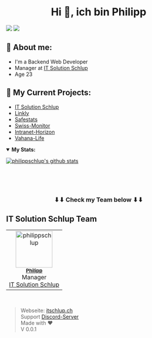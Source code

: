 <h1 align="center">Hi 👋, ich bin Philipp</h1>

![](https://komarev.com/ghpvc/?username=philippschlup&color=red&style=plastic)
![](https://hit.yhype.me/github/profile?user_id=70861625)

## 💬 About me:

- I'm a Backend Web Developer
- Manager at <a href="https://itschlup.ch">IT Solution Schlup</a>
- Age 23
  <br>

## 📕 My Current Projects:

- <a href="https://itschlup.ch/">IT Solution Schlup<a>
- <a href="https://linkly.ch/">Linkly</a>
- <a href="https://safestats.ch/">Safestats</a>
- <a href="https://swiss-monitor.ch/de/">Swiss-Monitor</a>
- <a href="https://intranet-horizon.ch/">Intranet-Horizon</a>
- <a href="https://vahana-life.de/">Vahana-Life</a>

<details open>
  <summary><b>My Stats:</b></summary>

[![philippschlup's github stats](https://github-readme-stats.vercel.app/api?username=philippschlup&theme=dark&show_icons=true)](https://github.com/philippschlup)
<!--
[![Top Langs](https://github-readme-stats.vercel.app/api/top-langs/?username=philippschlup&layout=compact&theme=dark&show_icons=true)](https://github.com/philippschlup)
-->
</details>
<!--
<details open>
  <summary>💡<b> Public Projects:</b> </summary>
<!--
  <a href="https://github.com/PNIT Solution Schlup/Coming-Soon-Template">
    <img align="center" src="https://github-readme-stats.vercel.app/api/pin/?username=PNIT Solution Schlup&repo=Coming-Soon-Template&theme=dark&show_icons=true" />
  </a>
<!--
  <a href="https://github.com/PNIT Solution Schlup/Shoutcast-Proxy">
    <img align="center" src="https://github-readme-stats.vercel.app/api/pin/?username=PNIT Solution Schlup&repo=Shoutcast-Proxy&theme=dark&show_icons=true" />
  </a>
  <br><br>
<!--
  <a href="https://github.com/philippschlup/MOTD">
    <img align="center" src="https://github-readme-stats.vercel.app/api/pin/?username=philippschlup&repo=Customize-MOTD&theme=dark&show_icons=true" />
  </a>
<!--
  <a href="https://github.com/philippschlup/Database-Backup-Script">
    <img align="center" src="https://github-readme-stats.vercel.app/api/pin/?username=philippschlup&repo=Database-Backup-Script&theme=dark&show_icons=true" />
  </a>
  <br><br>
<!--
  <a href="https://github.com/philippschlup/htaccess-test">
    <img align="center" src="https://github-readme-stats.vercel.app/api/pin/?username=philippschlup&repo=htaccess-test&theme=dark&show_icons=true" />
  </a>
<!--
  <a href="https://github.com/PNIT Solution Schlup/Webradio-Streaming-Alexa-Skill">
    <img align="center" src="https://github-readme-stats.vercel.app/api/pin/?username=PNIT Solution Schlup&repo=Webradio-Streaming-Alexa-Skill&theme=dark&show_icons=true" />
  </a>
<!--
</details>
-->
<!--
<details open>
  <summary>🛠️<b> Languages and Tools:</b> </summary>
  <a href="https://www.w3schools.com/html/" target="_blank">
  <img align="left" alt="HTML5" width="36px" src="https://cdn.itschlup.ch/img/logos/HTML5.png" /></a>
<!--
  <a href="https://www.w3schools.com/css/" target="_blank">
  <img align="left" alt="CSS3" width="36px" src="https://cdn.itschlup.ch/img/logos/CSS3.png" /></a>
  <a href="https://www.w3schools.com/js/" target="_blank">
  <img align="left" alt="JS" width="36px" src="https://cdn.itschlup.ch/img/logos/JS.png" /></a>
<!--
  <a href="https://www.w3schools.com/php/" target="_blank">
  <img align="left" alt="PHP" width="36px" src="https://cdn.itschlup.ch/img/logos/PHP.png" /></a>
<!--
  <a href="https://getbootstrap.com" target="_blank">
  <img align="left" alt="GetBootstrap" width="36px" src="https://cdn.itschlup.ch/img/logos/getbootstrap.png" /></a>
<!--
  <a href="https://fontawesome.com" target="_blank">
  <img align="left" alt="Fontawesome" width="36px" src="https://cdn.itschlup.ch/img/logos/fontawesome.png" /></a>
<!--
  <a href="https://docs.microsoft.com/de-de/dotnet/csharp/tour-of-csharp/" target="_blank">
  <img align="left" alt="C#" width="36px" src="https://cdn.itschlup.ch/img/logos/CSHARP.png"></a>
<!--
  <a href="https://git-scm.com/" target="_blank">
  <img align="left" alt="git" width="36px"  src="https://cdn.itschlup.ch/img/logos/git.png" /></a>
<!--
  <a href="https://github.com/philippschlup/" target="_blank">
  <img align="left" alt="GitHub" width="36px" src="https://cdn.itschlup.ch/img/logos/github.png" /></a>
<!--
</details>
<br /><br /><br />
<!--
<details open>
  <summary>💾<b> Softwares:</b> </summary>
  <a href="https://code.visualstudio.com/" target="_blank">
  <img align="left" alt="Visual Studio Code" width="36px" src="https://cdn.itschlup.ch/img/logos/vscode.png"/></a>
<!--
  <a href="https://visualstudio.microsoft.com/de/" target="_blank">
  <img align="left" alt="visualstudio" width="36px"src="https://cdn.itschlup.ch/img/logos/vs.png"/></a>
<!--
  <a href="https://discord.com/" target="_blank">
  <img align="left" alt="Discord" width="36px" src="https://cdn.itschlup.ch/img/logos/discord.png"/></a>
<!--
  <a href="https://www.thunderbird.net" target="_blank">
  <img align="left" alt="thunderbird" width="36px" src="https://cdn.itschlup.ch/img/logos/thunderbird.png"/></a>
<!--
  <a href="https://www.mozilla.org/" target="_blank">
  <img align="left" alt="firefox" width="36px" src="https://cdn.itschlup.ch/img/logos/firefox.png"/></a>
<!--
  <a href="https://www.google.com/intl/de_de/chrome/" target="_blank">
  <img align="left" alt="chrome" width="36px" src="https://cdn.itschlup.ch/img/logos/chrome.png"/></a>
<!--
  <a href="https://www.teamspeak.com/" target="_blank"> 
  <img align="left" alt="TeamSpeak" width="36px" src="https://cdn.itschlup.ch/img/logos/teamspeak.png"/></a>
<!--
  <a href="https://www.spotify.com/" target="_blank">
  <img align="left" alt="Spotify" width="36px" src="https://cdn.itschlup.ch/img/logos/spotify.png"/></a>
<!--
  <a href="https://pi-hole.net/" target="_blank">
  <img align="left" alt="PI-Hole" width="36px" src="https://upload.wikimedia.org/wikipedia/commons/0/00/Pi-hole_Logo.png"/></a>
<!--
  <a href="https://www.proxmox.com/de/" target="_blank">
  <img align="left" alt="Proxmox" width="46px" src="https://www.proxmox.com/images/proxmox/Proxmox-logo-stacked-840px.png"/></a>
<!--
</details>-->
<br /><br /><br />

<h3 align="center">
  ⬇⬇ Check my Team below ⬇⬇
</h3>

## IT Solution Schlup Team

<table>
  <tr>
    <td align="center">
      <a href="https://github.com/philippschlup"><img src="https://avatars.githubusercontent.com/u/70861625?s=96&v=4" width="100px;" alt="philippschlup" /></a><br />
      <sub><b><a href="https://github.com/philippschlup">Philipp</b></a></sub><br />Manager<br /><a href="https://itschlup.ch/">IT Solution Schlup</a>
    </td><!--
    <br>
    <td align="center">
      <a href="https://github.com/dev-mb"><img src="https://avatars3.githubusercontent.com/u/50833616?v=4" width="100px;" alt="Dev-MB" /><br />
        <sub><b><a href="https://github.com/dev-mb">Florin</b></a></sub><br />Deputy manager<br /><a  href="https://dev-mb.dev/">Dev-MB</a>
    </td>-->
  </tr>
</table>
<br>

> Webseite: [itschlup.ch](https://itschlup.ch) \
> Support [Discord-Server](https://discord.gg/xFCUUgh) \
> Made with :heart: <br>
> V 0.0.1 <br>
